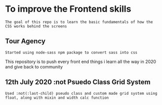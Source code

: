 # To improve the Frontend skills

    The goal of this repo is to learn the basic fundamentals of how the CSS works behind the screens

## Tour Agency

    Started using node-sass npm package to convert sass into css

This repository is to push every front end things i learn all the way in 2020 and give back to community

## 12th July 2020 :not Psuedo Class Grid System

    Used :not(:last-child) pseudo class and custom made grid system using float, along with mixin and width calc function